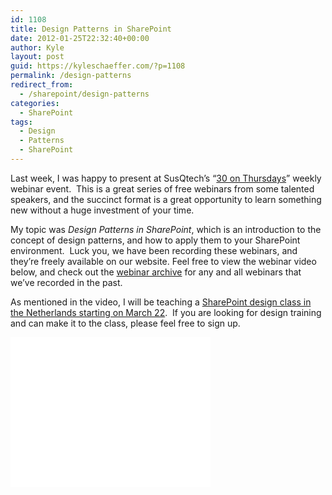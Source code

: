 ```yaml
---
id: 1108
title: Design Patterns in SharePoint
date: 2012-01-25T22:32:40+00:00
author: Kyle
layout: post
guid: https://kyleschaeffer.com/?p=1108
permalink: /design-patterns
redirect_from:
  - /sharepoint/design-patterns
categories:
  - SharePoint
tags:
  - Design
  - Patterns
  - SharePoint
---
```

Last week, I was happy to present at SusQtech’s “[30 on Thursdays](http://www.susqtech.com/webinars)” weekly webinar event.  This is a great series of free webinars from some talented speakers, and the succinct format is a great opportunity to learn something new without a huge investment of your time.

My topic was _Design Patterns in SharePoint_, which is an introduction to the concept of design patterns, and how to apply them to your SharePoint environment.  Luck you, we have been recording these webinars, and they’re freely available on our website. Feel free to view the webinar video below, and check out the [webinar archive](http://www.susqtech.com/Webinars/Pages/Archived-Webinars.aspx) for any and all webinars that we’ve recorded in the past.

As mentioned in the video, I will be teaching a [SharePoint design class in the Netherlands starting on March 22](http://www.susqtech.com/training/classes/Pages/SharePoint-Styling-Branding-March-22-23-2012.aspx).  If you are looking for design training and can make it to the class, please feel free to sign up.

<div class="video-container">
  <iframe src="//www.youtube.com/embed/ud-KuCao_sY?rel=0" height="240" width="320" allowfullscreen="" frameborder="0"></iframe>
</div>
